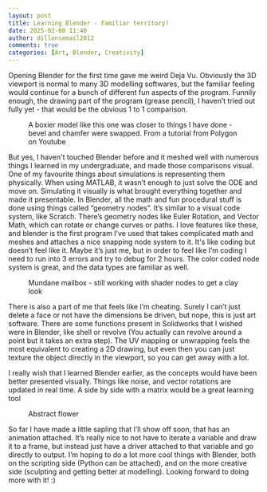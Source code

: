 ```yaml
---
layout: post
title: Learning Blender - Familiar territory!
date: 2025-02-08 11:40
author: dillonsemail2012
comments: true
categories: [Art, Blender, Creativity]
---
```

<!-- wp:paragraph -->
<p>Opening Blender for the first time gave me weird Deja Vu. Obviously the 3D viewport is normal to many 3D modelling softwares, but the familiar feeling would continue for a bunch of different fun aspects of the program. Funnily enough, the drawing part of the program (grease pencil), I haven’t tried out fully yet - that would be the obvious 1 to 1 comparison.<br></p>
<!-- /wp:paragraph -->

<!-- wp:image {"id":216,"sizeSlug":"large","linkDestination":"none"} -->
<figure class="wp-block-image size-large"><img src="https://dillonsmith57.wordpress.com/wp-content/uploads/2025/02/coffee5.png?w=1024" alt="" class="wp-image-216" /><figcaption class="wp-element-caption">A boxier model like this one was closer to things I have done - bevel and chamfer were swapped. From a tutorial from Polygon on Youtube</figcaption></figure>
<!-- /wp:image -->

<!-- wp:paragraph -->
<p>But yes, I haven't touched Blender before and it meshed well with numerous things I learned in my undergraduate, and made those comparisons visual. One of my favourite things about simulations is representing them physically. When using MATLAB, it wasn’t enough to just solve the ODE and move on. Simulating it visually is what brought everything together and made it presentable. In Blender, all the math and fun procedural stuff is done using things called “geometry nodes”. It’s similar to a visual code system, like Scratch. There’s geometry nodes like Euler Rotation, and Vector Math, which can rotate or change curves or paths. I love features like these, and blender is the first program I’ve used that takes complicated math and meshes and attaches a nice snapping node system to it. It's like coding but doesn’t feel like it. Maybe it’s just me, but in order to feel like I’m coding I need to run into 3 errors and try to debug for 2 hours. The color coded node system is great, and the data types are familiar as well.&nbsp;<br></p>
<!-- /wp:paragraph -->

<!-- wp:image {"id":219,"sizeSlug":"large","linkDestination":"none"} -->
<figure class="wp-block-image size-large"><img src="https://dillonsmith57.wordpress.com/wp-content/uploads/2025/02/mailbox.png?w=819" alt="" class="wp-image-219" /><figcaption class="wp-element-caption">Mundane mailbox - still working with shader nodes to get a clay look</figcaption></figure>
<!-- /wp:image -->

<!-- wp:paragraph -->
<p>There is also a part of me that feels like I’m cheating. Surely I can’t just delete a face or not have the dimensions be driven, but nope, this is just art software. There are some functions present in Solidworks that I wished were in Blender, like shell or revolve (You actually can revolve around a point but it takes an extra step). The UV mapping or unwrapping feels the most equivalent to creating a 2D drawing, but even then you can just texture the object directly in the viewport, so you can get away with a lot. </p>
<!-- /wp:paragraph -->

<!-- wp:paragraph -->
<p>I really wish that I learned Blender earlier, as the concepts would have been better presented visually. Things like noise, and vector rotations are updated in real time. A side by side with a matrix would be a great learning tool<br></p>
<!-- /wp:paragraph -->

<!-- wp:image {"id":218,"sizeSlug":"large","linkDestination":"none"} -->
<figure class="wp-block-image size-large"><img src="https://dillonsmith57.wordpress.com/wp-content/uploads/2025/02/flower2-copy.png?w=819" alt="" class="wp-image-218" /><figcaption class="wp-element-caption">Abstract flower</figcaption></figure>
<!-- /wp:image -->

<!-- wp:paragraph -->
<p>So far I have made a little sapling that I’ll show off soon, that has an animation attached. It’s really nice to not have to iterate a variable and draw it to a frame, but instead just have a driver attached to that variable and go directly to output. I’m hoping to do a lot more cool things with Blender, both on the scripting side (Python can be attached), and on the more creative side (sculpting and getting better at modelling). Looking forward to doing more with it! :)</p>
<!-- /wp:paragraph -->
